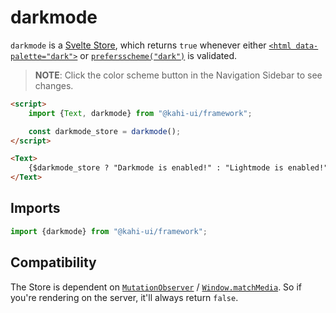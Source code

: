 # darkmode

`darkmode` is a [Svelte Store](https://svelte.dev/docs#svelte_store), which returns `true` whenever either [`<html data-palette="dark">`](./htmlpalette.md) or [`prefersscheme("dark")`](./prefersscheme.md) is validated.

> **NOTE**: Click the color scheme button in the Navigation Sidebar to see changes.

<!-- prettier-ignore -->
```html repl darkmode Preview
<script>
    import {Text, darkmode} from "@kahi-ui/framework";

    const darkmode_store = darkmode();
</script>

<Text>
    {$darkmode_store ? "Darkmode is enabled!" : "Lightmode is enabled!"}
</Text>
```

## Imports

```javascript default darkmode Imports
import {darkmode} from "@kahi-ui/framework";
```

## Compatibility

The Store is dependent on [`MutationObserver`](https://developer.mozilla.org/en-US/docs/Web/API/MutationObserver) / [`Window.matchMedia`](https://developer.mozilla.org/en-US/docs/Web/API/Window/matchMedia). So if you're rendering on the server, it'll always return `false`.
